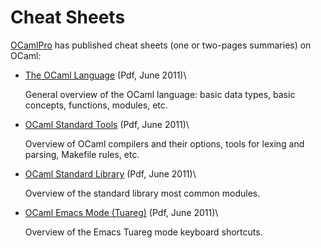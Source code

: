 Cheat Sheets
============

[OCamlPro](http://www.ocamlpro.com/) has published cheat sheets (one or
two-pages summaries) on OCaml:

-   [The OCaml Language](http://www.ocamlpro.com/files/ocaml-lang.pdf)
    (Pdf, June 2011)\

    General overview of the OCaml language: basic data types, basic
    concepts, functions, modules, etc.

-   [OCaml Standard
    Tools](http://www.ocamlpro.com/files/ocaml-tools.pdf) (Pdf, June
    2011)\

    Overview of OCaml compilers and their options, tools for lexing and
    parsing, Makefile rules, etc.

-   [OCaml Standard
    Library](http://www.ocamlpro.com/files/ocaml-stdlib.pdf) (Pdf, June
    2011)\

    Overview of the standard library most common modules.

-   [OCaml Emacs Mode
    (Tuareg)](http://www.ocamlpro.com/files/tuareg-mode.pdf) (Pdf, June
    2011)\

    Overview of the Emacs Tuareg mode keyboard shortcuts.



